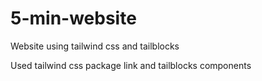 # 5-min-website
Website using tailwind css and tailblocks

Used tailwind css package link and tailblocks components

